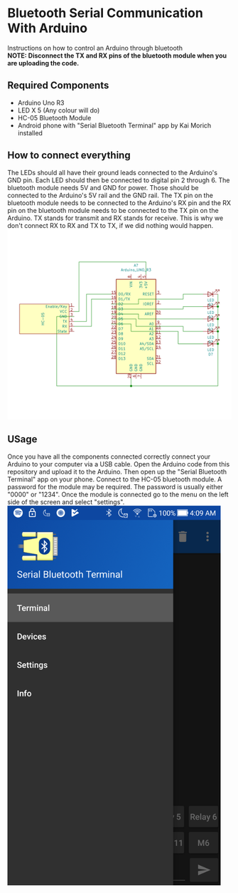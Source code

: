 # Bluetooth Serial Communication With Arduino
 Instructions on how to control an Arduino through bluetooth   
 **NOTE: Disconnect the TX and RX pins of the bluetooth module when you are uploading the code.**
## Required Components
- Arduino Uno R3
- LED X 5 (Any colour will do)
- HC-05 Bluetooth Module 
- Android phone with "Serial Bluetooth Terminal" app by Kai Morich installed

## How to connect everything
The LEDs should all have their ground leads connected to the Arduino's GND pin. Each LED should then be connected to digital pin 2 through 6. The bluetooth module needs 5V and GND for power. Those should be connected to the Arduino's 5V rail and the GND rail. The TX pin on the bluetooth module needs to be connected to the Arduino's RX pin and the RX pin on the bluetooth module needs to be connected to the TX pin on the Arduino. TX stands for transmit and RX stands for receive. This is why we don't connect RX to RX and TX to TX, if we did nothing would happen.
![alttext](https://github.com/Linja82/Bluetooth-Serial-Communication-With-Arduino/blob/master/Images/Bluetooth_Module%20Schematic.png)

## USage
Once you have all the components connected correctly connect your Arduino to your computer via a USB cable. Open the Arduino code from this repository and upload it to the Arduino. Then open up the "Serial Bluetooth Terminal" app on your phone. Connect to the HC-05 bluetooth module. A password for the module may be required. The password is usually either "0000" or "1234". Once the module is connected go to the menu on the left side of the screen and select "settings".
<img src="https://github.com/Linja82/Bluetooth-Serial-Communication-With-Arduino/blob/master/Images/Screenshot_20190808-040911.png" width="480">
